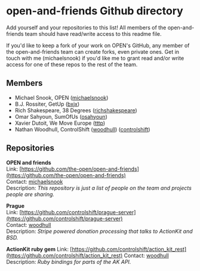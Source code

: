 open-and-friends Github directory
=================================

Add yourself and your repositories to this list! All members of the open-and-friends
team should have read/write access to this readme file.

If you'd like to keep a fork of your work on OPEN's GitHub, any member of the
open-and-friends team can create forks, even private ones. Get in touch with me
(michaelsnook) if you'd like me to grant read and/or write access for one of
these repos to the rest of the team.

## Members

* Michael Snook, OPEN ([michaelsnook](https://github.com/michaelsnook))
* B.J. Rossiter, GetUp ([bxjx](https://github.com/bxjx))
* Rich Shakespeare, 38 Degrees ([richshakespeare](https://github.com/richshakespeare))
* Omar Sahyoun, SumOfUs ([osahyoun](https://github.com/osahyoun))
* Xavier Dutoit, We Move Europe ([tttp](https://github.com/tttp))
* Nathan Woodhull, ControlShift ([woodhull](https://github.com/woodhull)) ([controlshift](https://github.com/controlshift))


## Repositories

**OPEN and friends**  
Link: [https://github.com/the-open/open-and-friends](https://github.com/the-open/open-and-friends)  
Contact: [michaelsnook](https://github.com/michaelsnook)  
Description: *This repository is just a list of people on the team and projects people are sharing.*

**Prague**  
Link: [https://github.com/controlshift/prague-server](https://github.com/controlshift/prague-server)  
Contact: [woodhull](https://github.com/woodhull)  
Description: *Stripe powered donation processing that talks to ActionKit and BSD.*

**ActionKit ruby gem**
Link: [https://github.com/controlshift/action_kit_rest](https://github.com/controlshift/action_kit_rest)
Contact: [woodhull](https://github.com/controlshift/action_kit_rest)
Description: *Ruby bindings for parts of the AK API.*
